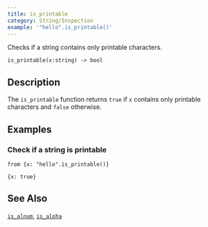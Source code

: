 ```yaml
---
title: is_printable
category: String/Inspection
example: '"hello".is_printable()'
---
```


Checks if a string contains only printable characters.

```tql
is_printable(x:string) -> bool
```

## Description

The `is_printable` function returns `true` if `x` contains only printable
characters and `false` otherwise.

## Examples

### Check if a string is printable

```tql
from {x: "hello".is_printable()}
```

```tql
{x: true}
```

## See Also

[`is_alnum`](/reference/functions/is_alnum),
[`is_alpha`](/reference/functions/is_alpha)
